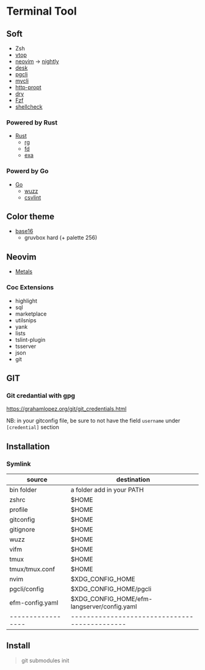# Terminal Tool

## Soft

- Zsh
- [vtop](https://github.com/MrRio/vtop)
- [neovim](https://neovim.io/) -> [nightly](https://github.com/neovim/neovim/releases)
- [desk](https://github.com/jamesob/desk)
- [pgcli](https://www.pgcli.com/)
- [mycli](https://www.mycli.net/)
- [http-propt](https://github.com/eliangcs/http-prompt)
- [dry](https://moncho.github.io/dry/)
- [Fzf](https://github.com/junegunn/fzf)
- [shellcheck](https://github.com/koalaman/shellcheck)

### Powered by Rust

- [Rust](https://www.rust-lang.org/)
  - [rg](https://github.com/BurntSushi/ripgrep)
  - [fd](https://github.com/sharkdp/fd)
  - [exa](https://github.com/ogham/exa)

### Powerd by Go

- [Go](https://golang.org/)
  - [wuzz](https://github.com/asciimoo/wuzz)
  - [csvlint](https://github.com/Clever/csvlint)


## Color theme

- [base16](https://github.com/chriskempson/base16)
  - gruvbox hard (+ palette 256)

## Neovim

- [Metals](https://scalameta.org/metals/docs/editors/vim.html)

### Coc Extensions

- highlight
- sql
- marketplace
- utilsnips
- yank
- lists
- tslint-plugin
- tsserver
- json
- git


## GIT
### Git credantial with gpg
https://grahamlopez.org/git/git_credentials.html

NB: in your gitconfig file, be sure to not have the field `username` under `[credential]` section

## Installation

### Symlink

| source          | destination                                 |
|-----------------|---------------------------------------------|
| bin folder      | a folder add in your PATH                   |
| zshrc           | $HOME                                       |
| profile         | $HOME                                       |
| gitconfig       | $HOME                                       |
| gitignore       | $HOME                                       |
| wuzz            | $HOME                                       |
| vifm            | $HOME                                       |
| tmux            | $HOME                                       |
| tmux/tmux.conf  | $HOME                                       |
| nvim            | $XDG_CONFIG_HOME                            |
| pgcli/config    | $XDG_CONFIG_HOME/pgcli                      |
| efm-config.yaml | $XDG_CONFIG_HOME/efm-langserver/config.yaml |
|-----------------|---------------------------------------------|


## Install

> git submodules init
